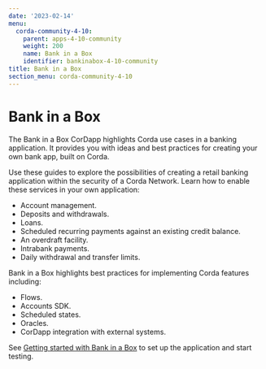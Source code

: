 ```yaml
---
date: '2023-02-14'
menu:
  corda-community-4-10:
    parent: apps-4-10-community
    weight: 200
    name: Bank in a Box
    identifier: bankinabox-4-10-community
title: Bank in a Box
section_menu: corda-community-4-10
---
```


# Bank in a Box

The Bank in a Box CorDapp highlights Corda use cases in a banking application. It provides you with ideas and best practices for creating your own bank app, built on Corda.

Use these guides to explore the possibilities of creating a retail banking application within the security of a Corda Network. Learn how to enable these services in your own application:

- Account management.
- Deposits and withdrawals.
- Loans.
- Scheduled recurring payments against an existing credit balance.
- An overdraft facility.
- Intrabank payments.
- Daily withdrawal and transfer limits.

Bank in a Box highlights best practices for implementing Corda features including:

- Flows.
- Accounts SDK.
- Scheduled states.
- Oracles.
- CorDapp integration with external systems.

See [Getting started with Bank in a Box](./getting-started.md) to set up the application and start testing.
